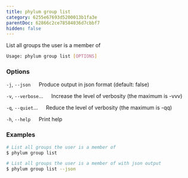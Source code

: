 ```yaml
---
title: phylum group list
category: 6255e67693d5200013b1fa3e
parentDoc: 62866c2ce78584036d7cbbf7
hidden: false
---
```


List all groups the user is a member of

```sh
Usage: phylum group list [OPTIONS]
```

### Options

`-j`, `--json`
&emsp; Produce output in json format (default: false)

`-v`, `--verbose`...
&emsp; Increase the level of verbosity (the maximum is -vvv)

`-q`, `--quiet`...
&emsp; Reduce the level of verbosity (the maximum is -qq)

`-h`, `--help`
&emsp; Print help

### Examples

```sh
# List all groups the user is a member of
$ phylum group list

# List all groups the user is a member of with json output
$ phylum group list --json
```

